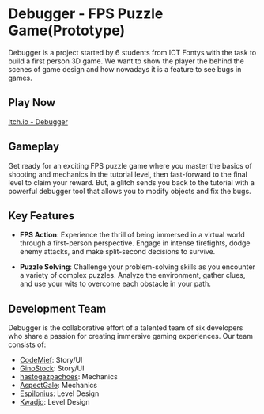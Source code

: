 # Debugger - FPS Puzzle Game(Prototype)
Debugger is a project started by 6 students from ICT Fontys with the task to build a first person 3D game. We want to show the player the behind the scenes of game design and how nowadays it is a feature to see bugs in games.

## Play Now
[Itch.io - Debugger](https://fontys-gdt.itch.io/debugger)


## Gameplay

Get ready for an exciting FPS puzzle game where you master the basics of shooting and mechanics in the tutorial level, then fast-forward to the final level to claim your reward. But, a glitch sends you back to the tutorial with a powerful debugger tool that allows you to modify objects and fix the bugs.

## Key Features

- **FPS Action**: Experience the thrill of being immersed in a virtual world through a first-person perspective. Engage in intense firefights, dodge enemy attacks, and make split-second decisions to survive.

- **Puzzle Solving**: Challenge your problem-solving skills as you encounter a variety of complex puzzles. Analyze the environment, gather clues, and use your wits to overcome each obstacle in your path.

## Development Team

Debugger is the collaborative effort of a talented team of six developers who share a passion for creating immersive gaming experiences. Our team consists of:

- [CodeMief](https://codemief.itch.io): Story/UI 
- [GinoStock](https://ginostock.itch.io): Story/UI
- [hastogazpachoes](https://hastogazpachoes.itch.io): Mechanics
- [AspectGale](https://aspectgale.itch.io): Mechanics
- [Espilonius](https://espilonius.itch.io): Level Design
- [Kwadjo](https://github.com/demgg): Level Design


